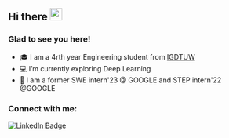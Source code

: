  <!-- welcome message -->
 <h2>Hi there <img src="https://media.giphy.com/media/hvRJCLFzcasrR4ia7z/giphy.gif" width="25px"></h2>
  
 <h3>Glad to see you here!</h3>


- 🎓 I am a 4rth year Engineering student from <a href="https://www.igdtuw.ac.in/">IGDTUW</a>
- 💻 I’m currently exploring Deep Learning
- 🥅 I am a former SWE intern'23 @ GOOGLE and STEP intern'22 @GOOGLE

### Connect with me:

<a align = "center" href="https://www.linkedin.com/in/srishti-gupta-7250b8203/"><img src="https://img.shields.io/badge/-LinkedIn-0077B5?style=flat-square&amp;labelColor=0077B5&amp;logo=LinkedIn&amp;link=https://www.linkedin.com/in/timonchristiansen/" alt="LinkedIn Badge"></a>
